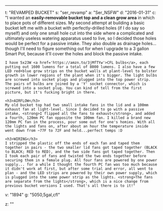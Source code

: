 ---
t: "REVAMPED BUCKET"
s: "ser_revamp"
a: "Ser_NSFW"
d: "2016-01-31"
c: "I wanted an <strong>easily-removable bucket top and a clean grow area</strong> in which to place pots of different sizes. My second attempt at building a basic bucket left me with a bucket with perfectly-drilled holes (if I do say so myself) and only one small hole cut into the side where a complicated and ultimately useless watering apparatus used to live, so I decided those holes would be perfect for a passive intake. They also double as drainage holes... though I'll need to figure something out for when I upgrade to a 3 gallon Smart Pot, because it'll cover the holes and block the passive intake.

    I have 5x23W <a href='https://amzn.to/3jMfTYw'>CFL bulbs</a>, each putting out 1600 lumens for a total of 8000 lumens. I also have a few LED red+blue grow strips on the bucket walls at plant-level to bolster growth in lower regions of the plant when it's bigger. The light bulbs are screwed into socket plugs and plugged into the top power strip. The pairs of bulbs are joined by a 'Y' socket connector, which is screwed into a socket plug. You can kind of tell from the first picture, but it's fucking bright in there.

    <h3>AIRFLOW</h3>
    My old bucket top had two small intake fans in the lid and a 100mm exhaust fan at light-level. Since I decided to go with a passive intake, <strong>I flipped all the fans to exhaust</strong>, and added a fourth, 120mm PC fan opposite the 100mm fan. I killed a brand new 120mm PC fan in the process, pour some out for one's homies. With all the lights and fans on, after about an hour the temperature inside went down from ~77F to 72F and held...perfect temps :D

    <h3>WIRING</h3>
    I stripped the plastic off the ends of each fan and taped them together in pairs - the two smaller lid fans got taped together (BLACK to BLACK; RED to RED), and the two side fans got taped together. Then I took each pair of fans and twisted the two ends together before securing them in a female plug. All four fans are powered by one power supply... for a while I thought the fourth PC fan was too much because it didn't work at first, but after some trial and error, all went to plan - and the LED strips are powered by their own power supply, which is plugged into the same power strip as the lights. <strong>The fans are separate from the lights</strong>, which is a nice change from previous bucket versions I used. That's all there is to it!"
v: "1894"
g: "5050,5gal,cfl"

z: ""
